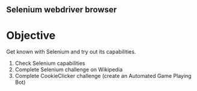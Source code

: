 ## Selenium webdriver browser
# Objective
Get known with Selenium and try out its capabilities. 

1) Check Selenium capabilities
2) Complete Selenium challenge on Wikipedia
3) Complete CookieClicker challenge (create an Automated Game Playing Bot)